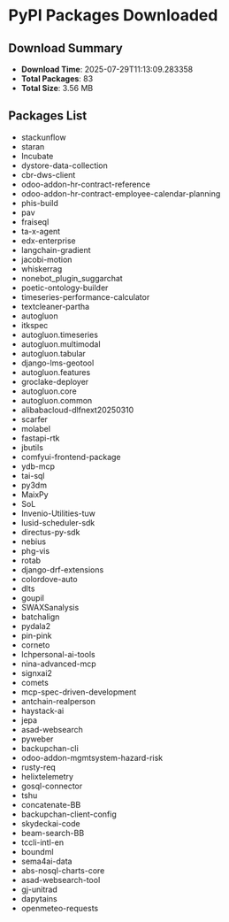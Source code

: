 # PyPI Packages Downloaded

## Download Summary
- **Download Time**: 2025-07-29T11:13:09.283358
- **Total Packages**: 83
- **Total Size**: 3.56 MB

## Packages List
- stackunflow
- staran
- Incubate
- dystore-data-collection
- cbr-dws-client
- odoo-addon-hr-contract-reference
- odoo-addon-hr-contract-employee-calendar-planning
- phis-build
- pav
- fraiseql
- ta-x-agent
- edx-enterprise
- langchain-gradient
- jacobi-motion
- whiskerrag
- nonebot_plugin_suggarchat
- poetic-ontology-builder
- timeseries-performance-calculator
- textcleaner-partha
- autogluon
- itkspec
- autogluon.timeseries
- autogluon.multimodal
- autogluon.tabular
- django-lms-geotool
- autogluon.features
- groclake-deployer
- autogluon.core
- autogluon.common
- alibabacloud-dlfnext20250310
- scarfer
- molabel
- fastapi-rtk
- jbutils
- comfyui-frontend-package
- ydb-mcp
- tai-sql
- py3dm
- MaixPy
- SoL
- Invenio-Utilities-tuw
- lusid-scheduler-sdk
- directus-py-sdk
- nebius
- phg-vis
- rotab
- django-drf-extensions
- colordove-auto
- dlts
- goupil
- SWAXSanalysis
- batchalign
- pydala2
- pin-pink
- corneto
- lchpersonal-ai-tools
- nina-advanced-mcp
- signxai2
- comets
- mcp-spec-driven-development
- antchain-realperson
- haystack-ai
- jepa
- asad-websearch
- pyweber
- backupchan-cli
- odoo-addon-mgmtsystem-hazard-risk
- rusty-req
- helixtelemetry
- gosql-connector
- tshu
- concatenate-BB
- backupchan-client-config
- skydeckai-code
- beam-search-BB
- tccli-intl-en
- boundml
- sema4ai-data
- abs-nosql-charts-core
- asad-websearch-tool
- gj-unitrad
- dapytains
- openmeteo-requests
